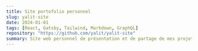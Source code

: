 ```yaml
---
title: Site portofolio personnel
slug: yalit-site
date: 2024-01-01
tags: [React, Gatsby, Tailwind, Markdown, GraphQL]
repository: "https://github.com/yalit/yalit-site"
summary: Site web personnel de présentation et de partage de mes projets. Utilisation d'un nouveau framework Gatsby, d'un design minimaliste et d'un contenu dynamique. L'idée est de partager mes projets, mes articles et mes idées en découvrant de nouveaux outils.
---
```

